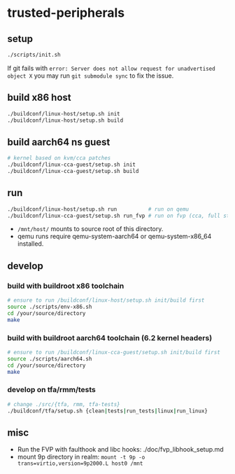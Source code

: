 # trusted-peripherals

## setup
```sh
./scripts/init.sh
```
If git fails with `error: Server does not allow request for
  unadvertised object X` you may run `git submodule sync` to fix the issue.

## build x86 host
```sh
./buildconf/linux-host/setup.sh init
./buildconf/linux-host/setup.sh build
```

## build aarch64 ns guest
```sh
# kernel based on kvm/cca patches
./buildconf/linux-cca-guest/setup.sh init
./buildconf/linux-cca-guest/setup.sh build
```

## run
```sh
./buildconf/linux-host/setup.sh run          # run on qemu
./buildconf/linux-cca-guest/setup.sh run_fvp # run on fvp (cca, full stack)
```
- `/mnt/host/` mounts to source root of this directory.
- qemu runs require qemu-system-aarch64 or qemu-system-x86_64 installed.

## develop 

### build with buildroot x86 toolchain
```sh
# ensure to run /buildconf/linux-host/setup.sh init/build first
source ./scripts/env-x86.sh
cd /your/source/directory
make
```

### build with buildroot aarch64 toolchain (6.2 kernel headers)
```sh
# ensure to run /buildconf/linux-cca-guest/setup.sh init/build first
source ./scripts/aarch64.sh
cd /your/source/directory
make
```

### develop on tfa/rmm/tests
```sh
# change ./src/{tfa, rmm, tfa-tests} 
./buildconf/tfa/setup.sh {clean|tests|run_tests|linux|run_linux}
```

## misc
- Run the FVP with faulthook and libc hooks: ./doc/fvp_libhook_setup.md
- mount 9p directory in realm: `mount -t 9p -o trans=virtio,version=9p2000.L host0 /mnt`
